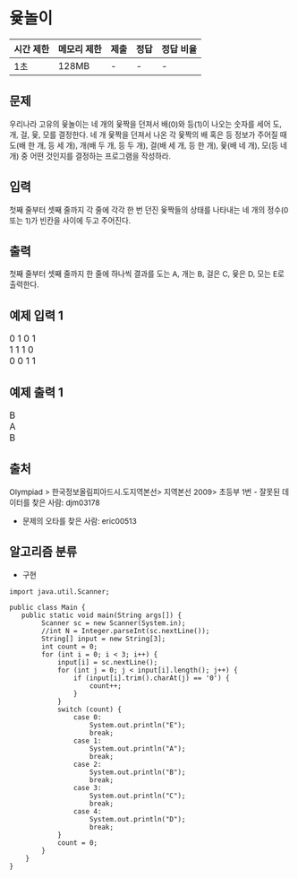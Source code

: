 
# 윷놀이 

| 시간 제한 | 메모리 제한 |제출|정답|정답 비율|
|--|--|--| -- |--|
|  1초  | 128MB| - |- |-  |


## 문제

<span
style=" 
font-size: 10pt;
">우리나라 고유의 윷놀이는 네 개의 윷짝을 던져서 배(0)와 등(1)이 나오는 숫자를 세어 도, 개, 걸, 윷, 모를 결정한다. 네 개 윷짝을 던져서 나온 각 윷짝의 배 혹은 등 정보가 주어질 때 도(배 한 개, 등 세 개), 개(배 두 개, 등 두 개), 걸(배 세 개, 등 한 개), 윷(배 네 개), 모(등 네 개) 중 어떤 것인지를 결정하는 프로그램을 작성하라.</span>

## 입력

<span
style=" 
font-size: 10pt;
">첫째 줄부터 셋째 줄까지 각 줄에 각각 한 번 던진 윷짝들의 상태를 나타내는 네 개의 정수(0 또는 1)가 빈칸을 사이에 두고 주어진다.</span>

## 출력

<span
style=" 
font-size: 10pt;
">첫째 줄부터 셋째 줄까지 한 줄에 하나씩 결과를 도는 A, 개는 B, 걸은 C, 윷은 D, 모는 E로 출력한다.</span>

## 예제 입력 1 
<span
style=" 
font-size: 12pt;
">
0 1 0 1<br>
1 1 1 0<br>
0 0 1 1
</span>
## 예제 출력 1 
<span
style=" 
font-size: 12pt;
">
B<br>
A<br>
B
</span>

## 출처
<span
style=" 
font-size: 10pt;
">
Olympiad >  한국정보올림피아드시․도지역본선>  지역본선 2009>  초등부 1번</span>
<span
style=" 
font-size: 10pt;">-   잘못된 데이터를 찾은 사람:  djm03178</span>
-   <span
style=" 
font-size: 10pt;
">문제의 오타를 찾은 사람:  eric00513</span>

## 알고리즘 분류
-   <span
style=" 
font-size: 10pt;
">구현</span>

```
import java.util.Scanner;

public class Main {
   public static void main(String args[]) {
        Scanner sc = new Scanner(System.in);
        //int N = Integer.parseInt(sc.nextLine());
        String[] input = new String[3];
        int count = 0;
        for (int i = 0; i < 3; i++) {
            input[i] = sc.nextLine();
            for (int j = 0; j < input[i].length(); j++) {
                if (input[i].trim().charAt(j) == '0') {
                    count++;
                }
            }
            switch (count) {
                case 0:
                    System.out.println("E");
                    break;
                case 1:
                    System.out.println("A");
                    break;
                case 2:
                    System.out.println("B");
                    break;
                case 3:
                    System.out.println("C");
                    break;
                case 4:
                    System.out.println("D");
                    break;
            }
            count = 0;
        }
    }
}
```
<!--stackedit_data:
eyJoaXN0b3J5IjpbMTU4NTc0NTU5MF19
-->
